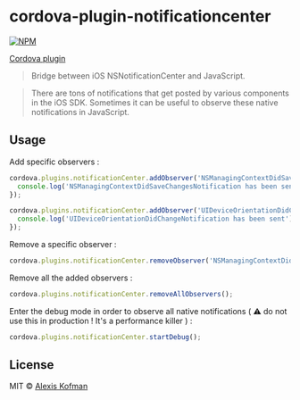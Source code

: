 # cordova-plugin-notificationcenter

[![NPM](https://nodei.co/npm/cordova-plugin-notificationcenter.png?downloads=true&downloadRank=true&stars=true)](https://nodei.co/npm/cordova-plugin-notificationcenter/)

[Cordova plugin](https://www.npmjs.com/package/cordova-plugin-notificationcenter)
> Bridge between iOS NSNotificationCenter and JavaScript.

> There are tons of notifications that get posted by various components in the iOS SDK.
Sometimes it can be useful to observe these native notifications in JavaScript.

## Usage

Add specific observers :
```js
cordova.plugins.notificationCenter.addObserver('NSManagingContextDidSaveChangesNotification',function(){
  console.log('NSManagingContextDidSaveChangesNotification has been sent');
});

cordova.plugins.notificationCenter.addObserver('UIDeviceOrientationDidChangeNotification',function(){
  console.log('UIDeviceOrientationDidChangeNotification has been sent');
});
```
Remove a specific observer :

```js
cordova.plugins.notificationCenter.removeObserver('NSManagingContextDidSaveChangesNotification');
```

Remove all the added observers :
```js
cordova.plugins.notificationCenter.removeAllObservers();
```

Enter the debug mode in order to observe all native notifications ( :warning: do not use this in production ! It's a performance killer ) :
```js
cordova.plugins.notificationCenter.startDebug();
```

## License

MIT © [Alexis Kofman](http://twitter.com/alexiskofman)

